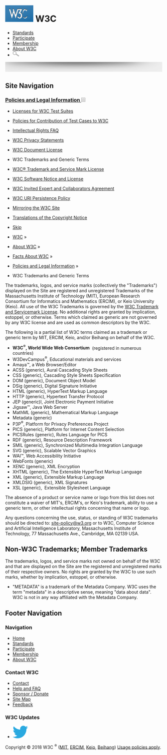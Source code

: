 # [<img src="/2008/site/images/logo-w3c-mobile-lg" alt="W3C" width="90" height="53" />](/) <span class="alt-logo">W3C</span>

- [Standards](/standards/)
- [Participate](/participate/)
- [Membership](/Consortium/membership)
- [About W3C](/Consortium/)
- <img src="/2008/site/images/search-button" alt="Search" class="submit" width="21" height="17" />

<img src="/2008/site/images/logo-shadow" style="width:100.0%" height="32" />

## Site Navigation

### <span class="ribbon">[Policies and Legal Information <img src="/2008/site/images/header-link" alt="Header link" class="header-link" width="13" height="13" />](/Consortium/Legal/ipr-notice.html "Up to Policies and Legal Information")</span>

- [Licenses for W3C Test Suites](/Consortium/Legal/2008/04-testsuite-copyright.html)
- [Policies for Contribution of Test Cases to W3C](/2004/10/27-testcases.html)
- [Intellectual Rights FAQ](/Consortium/Legal/IPR-FAQ)
- [W3C Privacy Statements](/Consortium/Legal/privacy-statement)
- [W3C Document License](/Consortium/Legal/copyright-documents)
- <span class="current">W3C Trademarks and Generic Terms</span>
- [W3C® Trademark and Service Mark License](/Consortium/Legal/trademark-license)
- [W3C Software Notice and License](/Consortium/Legal/copyright-software)
- [W3C Invited Expert and Collaborators Agreement](/Consortium/Legal/collaborators-agreement)
- [W3C URI Persistence Policy](/Consortium/Persistence.html)
- [Mirroring the W3C Site](/1999/10/21-mirroring-policy.html)
- [Translations of the Copyright Notice](/Consortium/Legal/2006/08-copyright-translations.html)

- [Skip](#w3c_content_body "Skip to content (e.g., when browsing via audio)")
- [W3C](/) <span class="cr">»</span>
- [About W3C](/Consortium/) <span class="cr">»</span>
- [Facts About W3C](/Consortium/facts.html) <span class="cr">»</span>
- [Policies and Legal Information](/Consortium/Legal/ipr-notice.html) <span class="cr">»</span>
- W3C Trademarks and Generic Terms

The trademarks, logos, and service marks (collectively the "Trademarks") displayed on the Site are registered and unregistered Trademarks of the Massachusetts Institute of Technology (MIT), European Research Consortium for Informatics and Mathematics (ERCIM), or Keio University (Keio). All use of the W3C Trademarks is governed by the [W3C Trademark and Servicemark License](/Consortium/Legal/trademark-license). No additional rights are granted by implication, estoppel, or otherwise. Terms which claimed as generic are not governed by any W3C license and are used as common descriptors by the W3C.

The following is a partial list of W3C terms claimed as a trademark or generic term by MIT, ERCIM, Keio, and/or Beihang on behalf of the W3C.

- **W3C<sup>®</sup>, World Wide Web Consortium**  (registered in numerous countries)
- W3DevCampus<sup>®</sup>, Educational materials and services
- Amaya™, a Web Browser/Editor
- ACSS (generic), Aural Cascading Style Sheets
- CSS (generic), Cascading Style Sheets Specification
- DOM (generic), Document Object Model
- DSig (generic), Digital Signature Initiative
- HTML (generic), HyperText Markup Language
- HTTP (generic), Hypertext Transfer Protocol
- JEP (generic)I, Joint Electronic Payment Initiative
- Jigsaw™, Java Web Server
- MathML (generic), Mathematical Markup Language
- Metadata (generic)
- P3P<sup>®</sup>, Platform for Privacy Preferences Project
- PICS (generic), Platform for Internet Content Selection
- PICSRules (generic), Rules Language for PICS
- RDF (generic), Resource Description Framework
- SMIL (generic), Synchronized Multimedia Integration Language
- SVG (generic), Scalable Vector Graphics
- WAI™, Web Accessibility Initiative
- WebFonts (generic)
- XENC (generic), XML Encryption
- XHTML (generic), The Extensible HyperText Markup Language
- XML (generic), Extensible Markup Language
- XMLDSIG (generic), XML Signatures
- XSL (generic),  Extensible Stylesheet Language

The absence of a product or service name or logo from this list does not constitute a waiver of MIT's, ERCIM's, or Keio's trademark, ability to use a generic term, or other intellectual rights concerning that name or logo.

Any questions concerning the use, status, or standing of W3C trademarks should be directed to: <site-policy@w3.org> or to W3C, Computer Science and Artificial Intelligence Laboratory, Massachusetts Institute of Technology, 77 Massachusetts Ave., Cambridge, MA 02139 USA.

## Non-W3C Trademarks; Member Trademarks

The trademarks, logos, and service marks not owned on behalf of the W3C and that are displayed on the Site are the registered and unregistered marks of their respective owners. No rights are granted by the W3C to use such marks, whether by implication, estoppel, or otherwise.

- "METADATA" is a trademark of the Metadata Company. W3C uses the term "metadata" in a descriptive sense, meaning "data about data". W3C is not in any way affiliated with the Metadata Company.

## Footer Navigation

### Navigation

- [Home](/)
- [Standards](/standards/)
- [Participate](/participate/)
- [Membership](/Consortium/membership)
- [About W3C](/Consortium/)

### Contact W3C

- [Contact](/Consortium/contact)
- [Help and FAQ](/Help/)
- [Sponsor / Donate](/Consortium/sponsor/)
- [Site Map](/Consortium/siteindex)
- [Feedback](http://lists.w3.org/Archives/Public/site-comments/)

### W3C Updates

- [<img src="/2008/site/images/Twitter_bird_logo_2012.svg" alt="Twitter" class="social-icon" height="40" />](http://twitter.com/W3C "Follow W3C on Twitter")

Copyright © 2018 W3C <sup>®</sup> ([MIT](http://www.csail.mit.edu/), [ERCIM](http://www.ercim.org/), [Keio](http://www.keio.ac.jp/), [Beihang](http://ev.buaa.edu.cn/)) [Usage policies apply](/Consortium/Legal/ipr-notice).
